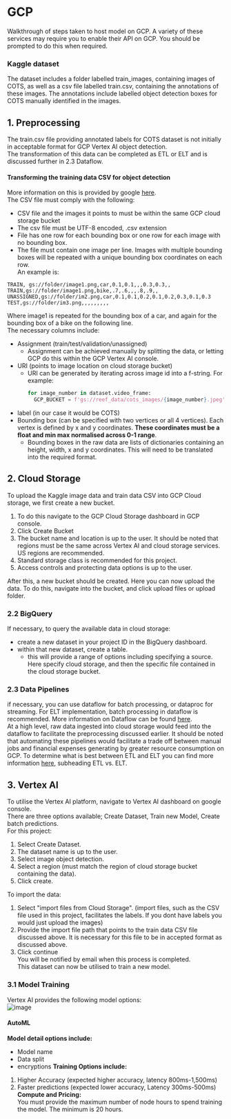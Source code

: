 # GCP
Walkthrough of steps taken to host model on GCP. A variety of these services may require you to enable their API on GCP. You should be prompted to do this when required.  


### Kaggle dataset
The dataset includes a folder labelled train_images, containing images of COTS, as well as a csv file labelled train.csv, containing the annotations of these images. 
The annotations include labelled object detection boxes for COTS manually identified in the images.


## 1. Preprocessing
The train.csv file providing annotated labels for COTS dataset is not initially in acceptable format for GCP Vertex AI object detection.  
The transformation of this data can be completed as ETL or ELT and is discussed further in 2.3 Dataflow.

#### Transforming the training data CSV for object detection  
More information on this is provided by google [here](https://cloud.google.com/vision/automl/object-detection/docs/csv-format).  
The CSV file must comply with the following:
- CSV file and the images it points to must be within the same GCP cloud storage bucket
- The csv file must be UTF-8 encoded, .csv extension
- File has one row for each bounding box or one row for each image with no bounding box. 
- The file must contain one image per line. Images with multiple bounding boxes will be repeated with a unique bounding box coordinates on each row.  
An example is:  
```
TRAIN, gs://folder/image1.png,car,0.1,0.1,,,0.3,0.3,,
TRAIN,gs://folder/image1.png,bike,.7,.6,,,.8,.9,,
UNASSIGNED,gs://folder/im2.png,car,0.1,0.1,0.2,0.1,0.2,0.3,0.1,0.3
TEST,gs://folder/im3.png,,,,,,,,,
```
Where image1 is repeated for the bounding box of a car, and again for the bounding box of a bike on the following line.  
The necessary columns include:  
- Assignment (train/test/validation/unassigned)
  - Assignment can be achieved manually by splitting the data, or letting GCP do this within the GCP Vertex AI console.  
- URI (points to image location on cloud storage bucket)
  - URI can be generated by iterating across image id into a f-string. For example:  
      ```python
      for image_number in dataset.video_frame:
        GCP_BUCKET = f'gs://reef_data/cots_images/{image_number}.jpeg'
      ```  
- label (in our case it would be COTS)
- Bounding box (can be specified with two vertices or all 4 vertices). Each vertex is defined by x and y coordinates. **These coordinates must be a float and min max normalised across 0-1 range**.
  - Bounding boxes in the raw data are lists of dictionaries containing an height, width, x and y coordinates. This will need to be translated into the required format.  


## 2. Cloud Storage
To upload the Kaggle image data and train data CSV into GCP Cloud storage, we first create a new bucket.   
1. To do this navigate to the GCP Cloud Storage dashboard in GCP console.  
2. Click Create Bucket  
3. The bucket name and location is up to the user. It should be noted that regions must be the same across Vertex AI and cloud storage services. US regions are recommended.  
4. Standard storage class is recommended for this project.  
5. Access controls and protecting data options is up to the user.  

After this, a new bucket should be created. Here you can now upload the data. To do this, navigate into the bucket, and click upload files or upload folder.


### 2.2 BigQuery
If necessary, to query the available data in cloud storage:
- create a new dataset in your project ID in the BigQuery dashboard.
- within that new dataset, create a table. 
  - this will provide a range of options including specifying a source. Here specify cloud storage, and then the specific file contained in the cloud storage bucket.

### 2.3 Data Pipelines
if necessary, you can use dataflow for batch processing, or dataproc for streaming. For ELT implementation, batch processing in dataflow is recommended. More information on Dataflow can be found [here](https://github.com/KyeMML/GCP/blob/main/Batch_Data_Pipelines/Dataflow.md).  
At a high level, raw data ingested into cloud storage would feed into the dataflow to facilitate the preprocessing discussed earlier. It should be noted that automating these pipelines would facilitate a trade off between manual jobs and financial expenses generating by greater resource consumption on GCP. To determine what is best between ETL and ELT you can find more information [here](https://github.com/KyeMML/GCP/blob/main/Data_Lakes_Data_Wharehouses/Data_Lakes.md), subheading ETL vs. ELT.

## 3. Vertex AI
To utilise the Vertex AI platform, navigate to Vertex AI dashboard on google console.  
There are three options available; Create Dataset, Train new Model, Create batch predictions.  
For this project:
1. Select Create Dataset.  
2. The dataset name is up to the user.    
3. Select image object detection.  
4. Select a region (must match the region of cloud storage bucket containing the data).    
5. Click create.  

To import the data:
1. Select "import files from Cloud Storage". (import files, such as the CSV file used in this project, facilitates the labels. If you dont have labels you would just upload the images)  
2. Provide the import file path that points to the train data CSV file discussed above. It is necessary for this file to be in accepted format as discussed above.  
3. Click continue  
You will be notified by email when this process is completed.  
This dataset can now be utilised to train a new model.  

### 3.1 Model Training  
Vertex AI provides the following model options:  
![image](https://user-images.githubusercontent.com/55074122/154063281-e661ee1f-ff35-416c-813c-2ad1c34963df.png)

#### AutoML
**Model detail options include:**  
- Model name
- Data split
- encryptions
**Training Options include:**  
1. Higher Accuracy (expected higher accuracy, latency 800ms-1,500ms)
2. Faster predictions (expected lower accuracy, Latency 300ms-500ms)
**Compute and Pricing:**  
You must provide the maximum number of node hours to spend training the model. The minimum is 20 hours.
